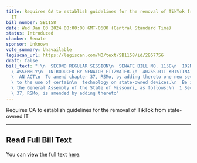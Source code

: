 ```yaml
---
title: Requires OA to establish guidelines for the removal of TikTok from state-owned
  IT
bill_number: SB1158
date: Wed Jan 03 2024 00:00:00 GMT-0600 (Central Standard Time)
status: Introduced
chamber: Senate
sponsor: Unknown
vote_summary: Unavailable
legiscan_url: https://legiscan.com/MO/text/SB1158/id/2867756
draft: false
bill_text: "|\n  SECOND REGULAR SESSION\n  SENATE BILL NO. 1158\n  102ND GENERA L\
  \ ASSEMBLY\n  INTRODUCED BY SENATOR FITZWATER.\n  4025S.01I KRISTINA MARTIN, Secretary\n\
  \  AN ACT\n  To amend chapter 37, RSMo, by adding thereto one new section relating\
  \ to the use of certain\n  technology on state-owned devices.\n  Be it enacted by\
  \ the General Assembly of the State of Missouri, as follows:\n  1 Section A. Chapter\
  \ 37, RSMo, is amended by adding thereto"
---
```

Requires OA to establish guidelines for the removal of TikTok from state-owned IT

---

## Read Full Bill Text

You can view the full text [here](https://legiscan.com/MO/text/SB1158/id/2867756).
